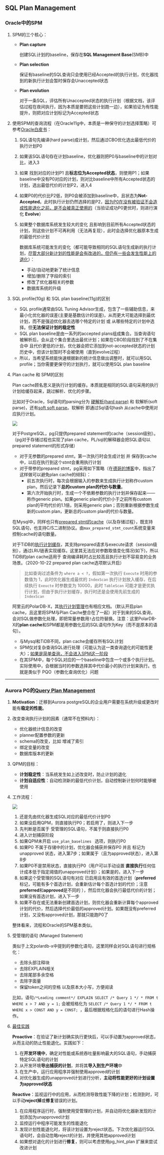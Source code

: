 ## SQL Plan Management

### Oracle中的SPM

1. SPM的三个核心：
   
   - **Plan capture**
   
     创建SQL计划的baseline，保存在**SQL Management Base**(SMB)中
   
   - **Plan selection**
   
     保证有baseline的SQL查询只会使用已经Accepted的执行计划，优化器找到的新执行计划会暂时保存会Unaccepted状态
   
   - **Plan evolution**
   
     对于一条SQL，评估所有Unaccepted状态的执行计划（根据文档，该评估过程在夜间执行，因为本质是要把这些计划跑一边），如果验证为有性能提升，则把对应计划标记为Accepted状态
   
2. 使用SPM的查询流程（在Oracle11g中，本质是一种保守的计划选择策略）可参考[Oracle白皮书](https://www.oracle.com/technetwork/database/bi-datawarehousing/twp-sql-plan-mgmt-12c-1963237.pdf)：

   1. SQL语句先编译(hard parse)成计划，然后通过CBO优化选出最低代价的执行计划P0

   2. 如果该SQL语句存在计划baseline，优化器则把P0与baseline中的计划对比，进入3

   3. 如果 找到对应的计划P1 且**标志位为Accepted状态**，则使用P1；如果baseline中没有P0对应的计划，则对比baseline中所有Accepted状态的计划，选出最低代价的计划P2，进入4

   4. 如果P0的代价比P2低，则P0会被添加到baseline中，且状态为**Not-Accepted**。此时执行计划仍然选择的是P2，[因为P0在没有被验证不会造成性能退化之前，是不会被真正使用的](https://blogs.oracle.com/optimizer/sql-plan-management-part-2-of-4-spm-aware-optimizer)（当验证成功P0更优时，则进行演化 **Evolve**）

   5. 如果整个数据库系统发生较大的变化 且影响到目前所有Accepted状态的计划，则这些计划不可再利用（无法再复现），此时会选择优化器原本生成的最低代价计划

      数据库系统可能发生的变化（都可能导致相同的SQL语句生成新的执行计划，<u>尽管大部分新计划的性能是会有改进的，但仍有一些会发生性能上的退化</u>）：

      - 手动/自动地更新了统计信息
      - 增加/删除了字段的索引
      - 修改了优化器相关的参数
      - 数据库系统的升级

3. SQL profile(10g) 和 SQL plan baseline(11g)的区别

   - SQL profile通常由SQL Tuning Advisor生成，包含了一些辅助信息，来最小化优化器的误差(主要是基数估计的误差)，从而更大可能选择到最优计划，而不是强迫优化器去选哪个特定的计划 或 从哪些特定的计划中选择。但**无法保证计划的稳定性**
   - SQL plan baseline是由一系列的accepted plans组成集合。当查询语句被解析后，会从这个集合里选出最优计划；如果在CBO阶段找到了不在集合中 且代价更低的计划，优化器会把它添加到not-accepted状态的计划历史中，但该计划暂时不会被使用（直到evolve过程）
   - 所以，当希望系统能快速根据新的统计信息做出调整时，就可以用SQL profile；当你需要更保守的计划执行，就可以使用SQL plan baseline

4. Plan cache 和 SPM的区别

   Plan cache顾名思义是执行计划的缓存。本质就是相同的SQL语句采用的执行计划给缓存起来，跳过解析、优化的步骤。

   比如对于Oracle，Sql语句的parsing分为 <u>硬解析(hard parse)</u> 和 软解析(soft parse)，还有<u>soft soft parse</u>。软解析 即通过Sql语句hash 从cache中使用对应执行计划。

   ![](https://cchw-1257198376.cos.ap-chengdu.myqcloud.com/test/clipboard_20201211_104035.png)

   对于PostgreSQL，pg只提供prepared statement的cache（session级别）。（pg对于存储过程也实现了plan cache，PL/sql的解释器会把SQL语句以prepared statement的形式存储）

   - 对于无参数的prepared stmt，第一次执行时会生成计划 并 保存到cache中，以后在执行到这个stmt会重用执行计划
   - 对于带参的prepared stmt，pg采用如下策略（在[德哥的博客](https://github.com/digoal/blog/blob/master/201606/20160617_01.md)中，指出了这样做可以避免plan cache的倾斜）：
     - 前五次执行时，每次会根据输入的参数来生成执行计划称作custom plan，然后记录下**总的custom plan的代价与数量**。
     - 第六次开始执行时，生成一个不依赖参数的执行计划并保存起来——称作generic plan。如果generic plan的代价小于之前所有custom plan的平均代价的1.1倍，则采用generic plan；否则重新根据参数生成新的custom plan，更新总的custom plan的代价与数量。

   在Mysql中，同样也只有[prepared stmt的cache](https://dev.mysql.com/doc/refman/8.0/en/statement-caching.html)（以及存储过程），既支持SQL语句，也支持C/S二进制协议。由`max_prepared_stmt_count`系统变量来控制cache的语句数量。

   对于TiDB的[执行计划缓存](https://docs.pingcap.com/zh/tidb/stable/sql-prepare-plan-cache)，其支持prepared请求与execute请求（session级别），通过LRU链表实现缓存。这里其无法应对参数取值变化情况(如下)，所以TiDB的plan cache适用于 查询编译耗时占比较高且执行计划不容易变的业务场景。（2020-10-22 prepared plan cache选项默认开启）

   > 比如查询过滤条件为 `where a < ?`，假如第一次执行 `Execute` 时用的参数值为 1，此时优化器生成最优的 `IndexScan` 执行计划放入缓存，在后续执行 `Exeucte` 时参数变为 10000，此时 `TableScan` 可能才是更优执行计划，但由于执行计划缓存，执行时还是会使用先前生成的 `IndexScan`

   阿里云的PolarDB-X，其[执行计划管理](https://help.aliyun.com/document_detail/144299.html)也有相应文档。（默认开启plan cache，且这里将SPM与Plan Cache整合在了一起）对于到来的SQL查询，会对SQL做参数化处理，即把常量参数用`?`占位符替换。注意：这里PolarDB-X的**plan cache**和SPM都是用参数化后的SQL语句作为Key（而不是原本的语句）。

   - 与Mysql和TiDB不同，plan cache会缓存所有SQL计划
   - SPM仅对复杂查询SQL进行处理（可能认为这一类查询退化的可能性更大）；<u>如果是简单查询，不会进入SPM这一阶段</u>
   - 在其SPM中，每个SQL对应的一个baseline中包含一个或多个执行计划。实际使用中，会根据当时的参数选择其中代价最小的执行计划来执行。也就是类似于 PQO（参数化查询优化）问题


------

### Aurora PG的[Query Plan Management](https://docs.aws.amazon.com/AmazonRDS/latest/AuroraUserGuide/AuroraPostgreSQL.Optimize.html)

1. **Motivation**：迁移到Aurora postgreSQL的企业用户需要在系统升级或更改时 能有**稳定的性能**。

2. 改变查询执行计划的因素（通常不在预料内）：

   - 优化器统计信息的改变
   - planner配置参数的更新
   - schema的改变，比如 增减了索引
   - 绑定变量的改变
   - 数据库版本的更新

3. QPM的目标：

   - **计划稳定性**：当系统发生如上述改变时，防止计划的退化
   - **计划自适应性**：自动检测新的最低代价计划，自动控制新计划何时能够被使用 

4. 工作流程：

   ![](https://d2908q01vomqb2.cloudfront.net/887309d048beef83ad3eabf2a79a64a389ab1c9f/2019/05/31/intro-to-aurora-1.gif)

   1. 还是先由优化器生成SQL对应的最低代价计划P0
   2. 如果没启用QPM，则直接执行P0；若启用了，则进入下一步
   3. 先判断是否属于 受管理的SQL语句，不属于则直接执行P0
   4. 进入计划捕获阶段
   5. 如果QPM未开启 `use_plan_baselines ` 选项，则执行P0
   6. 如果P0 不属于存储中的计划，优化器会捕获并保存P0 并且 标记为 unapproved 状态，进入第7步；如果属于（且为approved状态），进入第8步
   7. 如果P0不是禁用状态，直接执行P0（用户可以手动设置 **直接执行**任何估计成本低于指定阈值的unapproved计划）；如果是的，进入下一步
   8. 如果这个受管理的SQL语句有对应 已启用且有效的首选计划（**preferred**标记，可能有多个首选计划，会重新估计每个首选计划的代价；注意**preferred**和**approved**是不同的 ），然后优化器会执行最低代价的计划；如果没有首选计划，进入下一步
   9. 如果不存在或无法重新创建首选计划，则优化器会重新计算每个approved计划的代价，然后选择代价最低的approved计划。如果既没有preferred计划，又没有approved计划，那就只能跑P0了

   整体看来，流程和Oracle的SPM基本类似。

5. 受管理的语句 (Managed Statement)

   类似于上文polardb-x中提到的参数化语句，这里同样会对SQL语句进行规格化：

   - 去除头部注释块
   - 去除EXPLAIN相关
   - 去除尾部多余空格
   - 去除字面量
   - 保留token之间的空格 以及原本大小写，方便阅读

   比如，语句`/*Leading comment*/ EXPLAIN SELECT /* Query 1 */ * FROM t WHERE x > 7 AND y = 1;` 会被规格化为 `SELECT /* Query 1 */ * FROM t WHERE x > CONST AND y = CONST; `，最后根据规格化后的语句进行Hash操作。

6. [最佳实践](https://docs.aws.amazon.com/AmazonRDS/latest/AuroraUserGuide/AuroraPostgreSQL.Optimize.BestPractice.html)

   **Proactive**：在验证了新计划确实执行更快后，可以手动置为approved状态，从而主动的防止性能退化。实践如下：

   1. 在**开发环境中**，确定对性能或系统吞吐量影响最大的SQL语句，手动捕获特定SQL语句的计划
   2. 从开发环境**导出捕获的计划**，并将其**导入到生产环境**中
   3. 在生产中，运行应用程序并强制使用approved的计划
   4. 对优化器生成的unapproved计划进行分析，**主动将性能更好的计划设置为approved状态**

   **Reactive**：监视运行中的应用，从而检测导致性能下降的计划；检测到时，可以手动**reject掉**或**修复**错误的计划。

   1. 在应用程序运行时，强制使用受管理的计划，并自动将优化器新发现的计划添加为unapproved计划
   2. 监控运行中程序可能发生的性能退化
   3. 发现计划性能退化时，将该计划设置为reject状态。下次优化器运行SQL语句时，会自动忽略reject的计划，并使用其他approved计划
   4. 如果想对退化的计划进行**修复**，则可以考虑使用pg_hint_plan 扩展来尝试改进计划